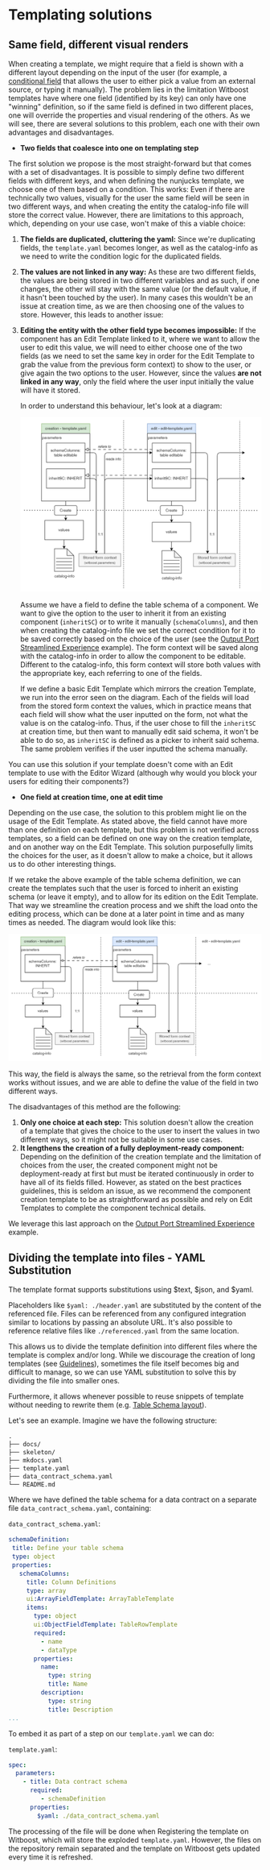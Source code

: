 # Templating solutions

## Same field, different visual renders

When creating a template, we might require that a field is shown with a different layout depending on the input of the user (for example, a [conditional field](examples/ConditionalFields/conditional_fields.md) that allows the user to either pick a value from an external source, or typing it manually). The problem lies in the limitation Witboost templates have where one field (identified by its key) can only have one "winning" definition, so if the same field is defined in two different places, one will override the properties and visual rendering of the others. As we will see, there are several solutions to this problem, each one with their own advantages and disadvantages.

- **Two fields that coalesce into one on templating step**

The first solution we propose is the most straight-forward but that comes with a set of disadvantages. It is possible to simply define two different fields with different keys, and when defining the nunjucks template, we choose one of them based on a condition. This works: Even if there are technically two values, visually for the user the same field will be seen in two different ways, and when creating the entity the catalog-info file will store the correct value. However, there are limitations to this approach, which, depending on your use case, won't make of this a viable choice:

1. **The fields are duplicated, cluttering the yaml:** Since we're duplicating fields, the `template.yaml` becomes longer, as well as the catalog-info as we need to write the condition logic for the duplicated fields.   
2. **The values are not linked in any way:** As these are two different fields, the values are being stored in two different variables and as such, if one changes, the other will stay with the same value (or the default value, if it hasn't been touched by the user). In many cases this wouldn't be an issue at creation time, as we are then choosing one of the values to store. However, this leads to another issue:
3. **Editing the entity with the other field type becomes impossible:** If the component has an Edit Template linked to it, where we want to allow the user to edit this value, we will need to either choose one of the two fields (as we need to set the same key in order for the Edit Template to grab the value from the previous form context) to show to the user, or give again the two options to the user. However, since the values **are not linked in any way**, only the field where the user input initially the value will have it stored.
    
    In order to understand this behaviour, let's look at a diagram:

    ![template_parameters](img/template_parameters.png)

    Assume we have a field to define the table schema of a component. We want to give the option to the user to inherit it from an existing component (`inheritSC`) or to write it manually (`schemaColumns`), and then when creating the catalog-info file we set the correct condition for it to be saved correctly based on the choice of the user (see the [Output Port Streamlined Experience](examples/BaseOutputPort/StreamlinedExperience/base_streamlined_experience.md) example). The form context will be saved along with the catalog-info in order to allow the component to be editable. Different to the catalog-info, this form context will store both values with the appropriate key, each referring to one of the fields. 

    If we define a basic Edit Template which mirrors the creation Template, we run into the error seen on the diagram. Each of the fields will load from the stored form context the values, which in practice means that each field will show what the user inputted on the form, not what the value is on the catalog-info. Thus, if the user chose to fill the `inheritSC` at creation time, but then want to manually edit said schema, it won't be able to do so, as `inheritSC` is defined as a picker to inherit said schema. The same problem verifies if the user inputted the schema manually.

You can use this solution if your template doesn't come with an Edit template to use with the Editor Wizard (although why would you block your users for editing their components?)

- **One field at creation time, one at edit time**

Depending on the use case, the solution to this problem might lie on the usage of the Edit Template. As stated above, the field cannot have more than one definition on each template, but this problem is not verified across templates, so a field can be defined on one way on the creation template, and on another way on the Edit Template. This solution purposefully limits the choices for the user, as it doesn't allow to make a choice, but it allows us to do other interesting things. 

If we retake the above example of the table schema definition, we can create the templates such that the user is forced to inherit an existing schema (or leave it empty), and to allow for its edition on the Edit Template. That way we streamline the creation process and we shift the load onto the editing process, which can be done at a later point in time and as many times as needed. The diagram would look like this:

![template_parameters_limiting_choices](img/template_parameters_limiting_choices.png)

This way, the field is always the same, so the retrieval from the form context works without issues, and we are able to define the value of the field in two different ways. 

The disadvantages of this method are the following:

1. **Only one choice at each step:** This solution doesn't allow the creation of a template that gives the choice to the user to insert the values in two different ways, so it might not be suitable in some use cases.
2. **It lengthens the creation of a fully deployment-ready component:** Depending on the definition of the creation template and the limitation of choices from the user, the created component might not be deployment-ready at first but must be iterated continuously in order to have all of its fields filled. However, as stated on the best practices guidelines, this is seldom an issue, as we recommend the component creation template to be as straightforward as possible and rely on Edit Templates to complete the component technical details.

We leverage this last approach on the [Output Port Streamlined Experience](examples/BaseOutputPort/StreamlinedExperience/base_streamlined_experience.md) example.

## Dividing the template into files - YAML Substitution

The template format supports substitutions using $text, $json, and $yaml.

Placeholders like `$yaml: ./header.yaml` are substituted by the content of the referenced file. Files can be referenced from any configured integration similar to locations by passing an absolute URL. It's also possible to reference relative files like `./referenced.yaml` from the same location.

This allows us to divide the template definition into different files where the template is complex and/or long. While we discourage the creation of long templates (see [Guidelines](guidelines.md)), sometimes the file itself becomes big and difficult to manage, so we can use YAML substitution to solve this by dividing the file into smaller ones.

Furthermore, it allows whenever possible to reuse snippets of template without needing to rewrite them (e.g. [Table Schema layout](examples/TableSchemaLayout/table_schema_layout.md)).

Let's see an example. Imagine we have the following structure:

```
.
├── docs/
├── skeleton/
├── mkdocs.yaml
├── template.yaml
├── data_contract_schema.yaml
└── README.md   
```

Where we have defined the table schema for a data contract on a separate file `data_contract_schema.yaml`, containing:

`data_contract_schema.yaml`:
```yaml
schemaDefinition:
 title: Define your table schema
 type: object
 properties:
   schemaColumns:
     title: Column Definitions
     type: array
     ui:ArrayFieldTemplate: ArrayTableTemplate
     items:
       type: object
       ui:ObjectFieldTemplate: TableRowTemplate
       required:
         - name
         - dataType
       properties:
         name:
           type: string
           title: Name
         description:
           type: string
           title: Description
...
```

To embed it as part of a step on our `template.yaml` we can do:

`template.yaml`:
```yaml
spec: 
  parameters:
    - title: Data contract schema
      required:
         - schemaDefinition
      properties:
        $yaml: ./data_contract_schema.yaml
```

The processing of the file will be done when Registering the template on Witboost, which will store the exploded `template.yaml`. However, the files on the repository remain separated and the template on Witboost gets updated every time it is refreshed. 